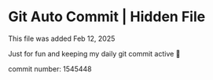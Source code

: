 # Git Auto Commit | Hidden File

This file was added Feb 12, 2025

Just for fun and keeping my daily git commit active 🤪

commit number: 1545448
